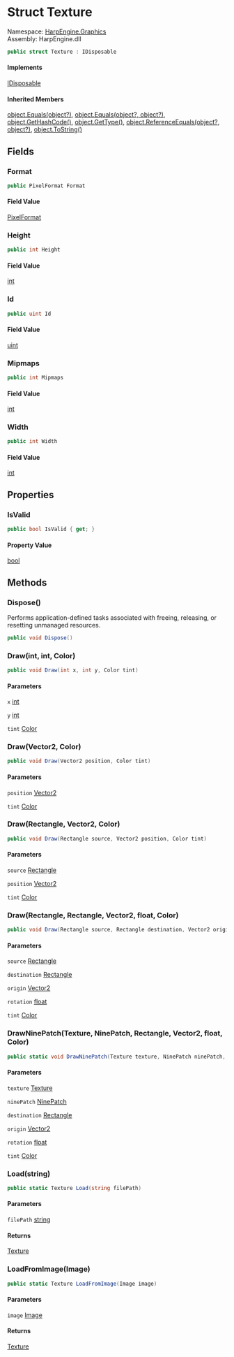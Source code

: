 # <a id="HarpEngine_Graphics_Texture"></a> Struct Texture

Namespace: [HarpEngine.Graphics](HarpEngine.Graphics.md)  
Assembly: HarpEngine.dll  

```csharp
public struct Texture : IDisposable
```

#### Implements

[IDisposable](https://learn.microsoft.com/dotnet/api/system.idisposable)

#### Inherited Members

[object.Equals\(object?\)](https://learn.microsoft.com/dotnet/api/system.object.equals\#system\-object\-equals\(system\-object\)), 
[object.Equals\(object?, object?\)](https://learn.microsoft.com/dotnet/api/system.object.equals\#system\-object\-equals\(system\-object\-system\-object\)), 
[object.GetHashCode\(\)](https://learn.microsoft.com/dotnet/api/system.object.gethashcode), 
[object.GetType\(\)](https://learn.microsoft.com/dotnet/api/system.object.gettype), 
[object.ReferenceEquals\(object?, object?\)](https://learn.microsoft.com/dotnet/api/system.object.referenceequals), 
[object.ToString\(\)](https://learn.microsoft.com/dotnet/api/system.object.tostring)

## Fields

### <a id="HarpEngine_Graphics_Texture_Format"></a> Format

```csharp
public PixelFormat Format
```

#### Field Value

 [PixelFormat](HarpEngine.Graphics.PixelFormat.md)

### <a id="HarpEngine_Graphics_Texture_Height"></a> Height

```csharp
public int Height
```

#### Field Value

 [int](https://learn.microsoft.com/dotnet/api/system.int32)

### <a id="HarpEngine_Graphics_Texture_Id"></a> Id

```csharp
public uint Id
```

#### Field Value

 [uint](https://learn.microsoft.com/dotnet/api/system.uint32)

### <a id="HarpEngine_Graphics_Texture_Mipmaps"></a> Mipmaps

```csharp
public int Mipmaps
```

#### Field Value

 [int](https://learn.microsoft.com/dotnet/api/system.int32)

### <a id="HarpEngine_Graphics_Texture_Width"></a> Width

```csharp
public int Width
```

#### Field Value

 [int](https://learn.microsoft.com/dotnet/api/system.int32)

## Properties

### <a id="HarpEngine_Graphics_Texture_IsValid"></a> IsValid

```csharp
public bool IsValid { get; }
```

#### Property Value

 [bool](https://learn.microsoft.com/dotnet/api/system.boolean)

## Methods

### <a id="HarpEngine_Graphics_Texture_Dispose"></a> Dispose\(\)

Performs application-defined tasks associated with freeing, releasing, or resetting unmanaged resources.

```csharp
public void Dispose()
```

### <a id="HarpEngine_Graphics_Texture_Draw_System_Int32_System_Int32_HarpEngine_Graphics_Color_"></a> Draw\(int, int, Color\)

```csharp
public void Draw(int x, int y, Color tint)
```

#### Parameters

`x` [int](https://learn.microsoft.com/dotnet/api/system.int32)

`y` [int](https://learn.microsoft.com/dotnet/api/system.int32)

`tint` [Color](HarpEngine.Graphics.Color.md)

### <a id="HarpEngine_Graphics_Texture_Draw_System_Numerics_Vector2_HarpEngine_Graphics_Color_"></a> Draw\(Vector2, Color\)

```csharp
public void Draw(Vector2 position, Color tint)
```

#### Parameters

`position` [Vector2](https://learn.microsoft.com/dotnet/api/system.numerics.vector2)

`tint` [Color](HarpEngine.Graphics.Color.md)

### <a id="HarpEngine_Graphics_Texture_Draw_HarpEngine_Graphics_Rectangle_System_Numerics_Vector2_HarpEngine_Graphics_Color_"></a> Draw\(Rectangle, Vector2, Color\)

```csharp
public void Draw(Rectangle source, Vector2 position, Color tint)
```

#### Parameters

`source` [Rectangle](HarpEngine.Graphics.Rectangle.md)

`position` [Vector2](https://learn.microsoft.com/dotnet/api/system.numerics.vector2)

`tint` [Color](HarpEngine.Graphics.Color.md)

### <a id="HarpEngine_Graphics_Texture_Draw_HarpEngine_Graphics_Rectangle_HarpEngine_Graphics_Rectangle_System_Numerics_Vector2_System_Single_HarpEngine_Graphics_Color_"></a> Draw\(Rectangle, Rectangle, Vector2, float, Color\)

```csharp
public void Draw(Rectangle source, Rectangle destination, Vector2 origin, float rotation, Color tint)
```

#### Parameters

`source` [Rectangle](HarpEngine.Graphics.Rectangle.md)

`destination` [Rectangle](HarpEngine.Graphics.Rectangle.md)

`origin` [Vector2](https://learn.microsoft.com/dotnet/api/system.numerics.vector2)

`rotation` [float](https://learn.microsoft.com/dotnet/api/system.single)

`tint` [Color](HarpEngine.Graphics.Color.md)

### <a id="HarpEngine_Graphics_Texture_DrawNinePatch_HarpEngine_Graphics_Texture_HarpEngine_Graphics_NinePatch_HarpEngine_Graphics_Rectangle_System_Numerics_Vector2_System_Single_HarpEngine_Graphics_Color_"></a> DrawNinePatch\(Texture, NinePatch, Rectangle, Vector2, float, Color\)

```csharp
public static void DrawNinePatch(Texture texture, NinePatch ninePatch, Rectangle destination, Vector2 origin, float rotation, Color tint)
```

#### Parameters

`texture` [Texture](HarpEngine.Graphics.Texture.md)

`ninePatch` [NinePatch](HarpEngine.Graphics.NinePatch.md)

`destination` [Rectangle](HarpEngine.Graphics.Rectangle.md)

`origin` [Vector2](https://learn.microsoft.com/dotnet/api/system.numerics.vector2)

`rotation` [float](https://learn.microsoft.com/dotnet/api/system.single)

`tint` [Color](HarpEngine.Graphics.Color.md)

### <a id="HarpEngine_Graphics_Texture_Load_System_String_"></a> Load\(string\)

```csharp
public static Texture Load(string filePath)
```

#### Parameters

`filePath` [string](https://learn.microsoft.com/dotnet/api/system.string)

#### Returns

 [Texture](HarpEngine.Graphics.Texture.md)

### <a id="HarpEngine_Graphics_Texture_LoadFromImage_HarpEngine_Graphics_Image_"></a> LoadFromImage\(Image\)

```csharp
public static Texture LoadFromImage(Image image)
```

#### Parameters

`image` [Image](HarpEngine.Graphics.Image.md)

#### Returns

 [Texture](HarpEngine.Graphics.Texture.md)

